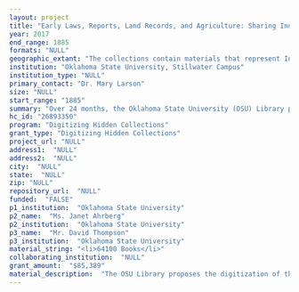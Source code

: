 ```yaml
--- 
layout: project 
title: "Early Laws, Reports, Land Records, and Agriculture: Sharing Indian Territory and Oklahoma Territory Insights with the World"
year: 2017
end_range: 1885
formats: "NULL"
geographic_extant: "The collections contain materials that represent Indian Territory (as it existed after 1885) and Oklahoma Territory, all areas within the boundaries of the current state of Oklahoma."
institution: "Oklahoma State University, Stillwater Campus"
institution_type: "NULL"
primary_contact: "Dr. Mary Larson"
size: "NULL"
start_range: "1885"
summary: "Over 24 months, the Oklahoma State University (OSU) Library proposes to digitize and make discoverable over 64,000 pages of documents relevant to the history of pre-statehood Oklahoma. These Territorial Laws, Reports, and Proceedings (TLRP), Oklahoma Territory Agricultural Extension Publications (OTAEP), and Payne County Land Records (PCLR) have potential to shed light on underdocumented groups, including Native Americans, African Americans, and isolated ethnic communities. Because of the unique context of Oklahoma and Indian Territories vis-à-vis these populations, the information would be of national interest to scholars. The Library will scan these records to archival standards and enhance discoverability by using Optical Character Recognition (OCR) software on commercially printed items (TLRP and OTAEP) and by creating extensive page-level metadata for the hand-written PCLR. All material will be assigned metadata at the volume level and made publicly available through OSU’s digital collections interface and HathiTrust or the Digital Public Library of America (DPLA)."
hc_id: "26893350"
program: "Digitizing Hidden Collections"
grant_type: "Digitizing Hidden Collections"
project_url: "NULL"
address1:  "NULL"
address2:  "NULL"
city:  "NULL"
state:  "NULL"
zip: "NULL"
repository_url:  "NULL"
funded:  "FALSE"
p1_institution:  "Oklahoma State University"
p2_name:  "Ms. Janet Ahrberg"
p2_institution:  "Oklahoma State University"
p3_name:  "Mr. David Thompson"
p3_institution:  "Oklahoma State University"
material_string: "<li>64100 Books</li>"
collaborating_institution:  "NULL"
grant_amount:  "$85,389"
material_description:  "The OSU Library proposes the digitization of three collections of pre-statehood Oklahoma records. The first is the Territorial Laws, Reports, and Proceedings (TLRP). Composed of government documents covering Oklahoma Territory and Indian Territory, this set of materials includes information on legal decisions, reports from agencies, and legislative proceedings. The records span the period from the early years of Oklahoma Territory in 1892 through 1907. Some items from these years have already been ingested into HathiTrust, so this project focuses on those records which remain less discoverable. The second range of materials is the Oklahoma Territory Agricultural Extension Publications (OTAEP). Published between 1890 and 1907, these educational materials were focused on helping new settlers adjust to an agricultural environment that might be foreign to them. There was also considerable experimentation going on at the time—particularly with wheat varieties, such as the Turkey Red winter wheat brought by Germans from Russia—and the experiment station reports detail these explorations, as well. The third collection is a series of 75 volumes of Payne County Land Records (PCLR) from 1885-1907. Covering the years when the area transitioned from Indian Territory to Oklahoma Territory, these 48,000 pages detail county land transactions. Because of the influx of Euro-American and African American settlers during this era, and because of the inclusion or proximity of Pawnee and Iowa tribal lands to Payne County, these records document the early years of land transfers for three groups whose intersecting histories make Oklahoma’s story unique."
---
```

